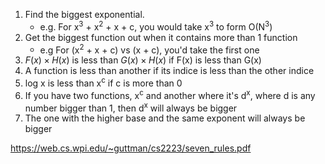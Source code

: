 1. Find the biggest exponential.
	- e.g. For x<sup>3</sup> + x<sup>2</sup> + x + c, you would take x<sup>3</sup> to form O(N<sup>3</sup>)
2. Get the biggest function out when it contains more than 1 function
   - e.g For (x<sup>2</sup> + x + c) vs (x + c), you'd take the first one
3. $F(x) \times H(x)$ is less than $G(x) \times H(x)$  if F(x) is less than G(x)
4.  A function is less than another if its indice is less than the other indice
5. log x is less than x<sup>c</sup> if c is more than 0
6. If you have two functions, x<sup>c</sup> and another where it's d<sup>x</sup>, where d is any number bigger than 1, then d<sup>x</sup> will always be bigger 
7. The one with the higher base and the same exponent will always be bigger

https://web.cs.wpi.edu/~guttman/cs2223/seven_rules.pdf